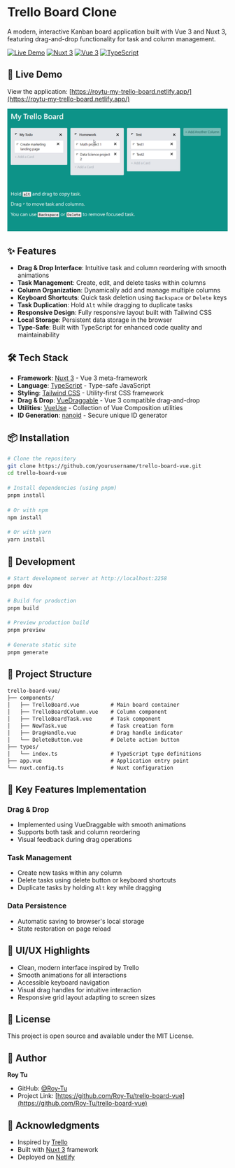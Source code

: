# Trello Board Clone

A modern, interactive Kanban board application built with Vue 3 and Nuxt 3, featuring drag-and-drop functionality for task and column management.

[![Live Demo](https://img.shields.io/badge/demo-live-success)](https://roytu-my-trello-board.netlify.app/)
[![Nuxt 3](https://img.shields.io/badge/Nuxt-3.3-00DC82)](https://nuxt.com/)
[![Vue 3](https://img.shields.io/badge/Vue-3-4FC08D)](https://vuejs.org/)
[![TypeScript](https://img.shields.io/badge/TypeScript-5-3178C6)](https://www.typescriptlang.org/)

## 🚀 Live Demo

View the application: [https://roytu-my-trello-board.netlify.app/](https://roytu-my-trello-board.netlify.app/)

![Application Preview](readme/drag-preview.gif)

## ✨ Features

- **Drag & Drop Interface**: Intuitive task and column reordering with smooth animations
- **Task Management**: Create, edit, and delete tasks within columns
- **Column Organization**: Dynamically add and manage multiple columns
- **Keyboard Shortcuts**: Quick task deletion using `Backspace` or `Delete` keys
- **Task Duplication**: Hold `Alt` while dragging to duplicate tasks
- **Responsive Design**: Fully responsive layout built with Tailwind CSS
- **Local Storage**: Persistent data storage in the browser
- **Type-Safe**: Built with TypeScript for enhanced code quality and maintainability

## 🛠️ Tech Stack

- **Framework**: [Nuxt 3](https://nuxt.com/) - Vue 3 meta-framework
- **Language**: [TypeScript](https://www.typescriptlang.org/) - Type-safe JavaScript
- **Styling**: [Tailwind CSS](https://tailwindcss.com/) - Utility-first CSS framework
- **Drag & Drop**: [VueDraggable](https://github.com/SortableJS/vue.draggable.next) - Vue 3 compatible drag-and-drop
- **Utilities**: [VueUse](https://vueuse.org/) - Collection of Vue Composition utilities
- **ID Generation**: [nanoid](https://github.com/ai/nanoid) - Secure unique ID generator

## 📦 Installation

```bash
# Clone the repository
git clone https://github.com/yourusername/trello-board-vue.git
cd trello-board-vue

# Install dependencies (using pnpm)
pnpm install

# Or with npm
npm install

# Or with yarn
yarn install
```

## 🚀 Development

```bash
# Start development server at http://localhost:2258
pnpm dev

# Build for production
pnpm build

# Preview production build
pnpm preview

# Generate static site
pnpm generate
```

## 📁 Project Structure

```
trello-board-vue/
├── components/
│   ├── TrelloBoard.vue          # Main board container
│   ├── TrelloBoardColumn.vue    # Column component
│   ├── TrelloBoardTask.vue      # Task component
│   ├── NewTask.vue              # Task creation form
│   ├── DragHandle.vue           # Drag handle indicator
│   └── DeleteButton.vue         # Delete action button
├── types/
│   └── index.ts                 # TypeScript type definitions
├── app.vue                      # Application entry point
└── nuxt.config.ts               # Nuxt configuration
```

## 🎯 Key Features Implementation

### Drag & Drop
- Implemented using VueDraggable with smooth animations
- Supports both task and column reordering
- Visual feedback during drag operations

### Task Management
- Create new tasks within any column
- Delete tasks using delete button or keyboard shortcuts
- Duplicate tasks by holding `Alt` key while dragging

### Data Persistence
- Automatic saving to browser's local storage
- State restoration on page reload

## 🎨 UI/UX Highlights

- Clean, modern interface inspired by Trello
- Smooth animations for all interactions
- Accessible keyboard navigation
- Visual drag handles for intuitive interaction
- Responsive grid layout adapting to screen sizes

## 📝 License

This project is open source and available under the MIT License.

## 👤 Author

**Roy Tu**

- GitHub: [@Roy-Tu](https://github.com/Roy-Tu)
- Project Link: [https://github.com/Roy-Tu/trello-board-vue](https://github.com/Roy-Tu/trello-board-vue)

## 🙏 Acknowledgments

- Inspired by [Trello](https://trello.com/)
- Built with [Nuxt 3](https://nuxt.com/) framework
- Deployed on [Netlify](https://www.netlify.com/)
